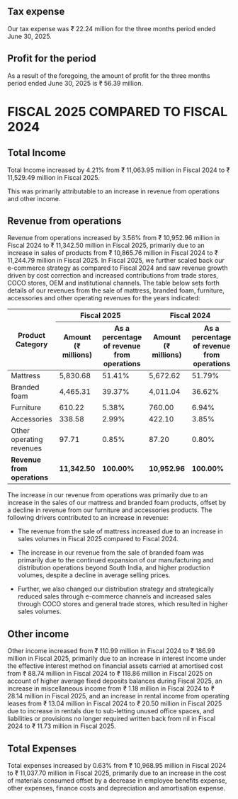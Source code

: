 ## Tax expense

Our tax expense was ₹ 22.24 million for the three months period ended June 30, 2025.

## Profit for the period

As a result of the foregoing, the amount of profit for the three months period ended June 30, 2025 is ₹ 56.39 million.

# FISCAL 2025 COMPARED TO FISCAL 2024

## Total Income

Total Income increased by 4.21% from ₹ 11,063.95 million in Fiscal 2024 to ₹ 11,529.49 million in Fiscal 2025.

This was primarily attributable to an increase in revenue from operations and other income.

## Revenue from operations

Revenue from operations increased by 3.56% from ₹ 10,952.96 million in Fiscal 2024 to ₹ 11,342.50 million in Fiscal 2025, primarily due to an increase in sales of products from ₹ 10,865.76 million in Fiscal 2024 to ₹ 11,244.79 million in Fiscal 2025. In Fiscal 2025, we further scaled back our e-commerce strategy as compared to Fiscal 2024 and saw revenue growth driven by cost correction and increased contributions from trade stores, COCO stores, OEM and institutional channels. The table below sets forth details of our revenues from the sale of mattress, branded foam, furniture, accessories and other operating revenues for the years indicated:

<table><thead><tr><th rowspan="2">Product Category</th><th colspan="2">Fiscal 2025</th><th colspan="2">Fiscal 2024</th></tr><tr><th>Amount (₹ millions)</th><th>As a percentage of revenue from operations</th><th>Amount (₹ millions)</th><th>As a percentage of revenue from operations</th></tr></thead><tbody><tr><td>Mattress</td><td>5,830.68</td><td>51.41%</td><td>5,672.62</td><td>51.79%</td></tr><tr><td>Branded foam</td><td>4,465.31</td><td>39.37%</td><td>4,011.04</td><td>36.62%</td></tr><tr><td>Furniture</td><td>610.22</td><td>5.38%</td><td>760.00</td><td>6.94%</td></tr><tr><td>Accessories</td><td>338.58</td><td>2.99%</td><td>422.10</td><td>3.85%</td></tr><tr><td>Other operating revenues</td><td>97.71</td><td>0.85%</td><td>87.20</td><td>0.80%</td></tr><tr><td><strong>Revenue from operations</strong></td><td><strong>11,342.50</strong></td><td><strong>100.00%</strong></td><td><strong>10,952.96</strong></td><td><strong>100.00%</strong></td></tr></tbody></table>

The increase in our revenue from operations was primarily due to an increase in the sales of our mattress and branded foam products, offset by a decline in revenue from our furniture and accessories products. The following drivers contributed to an increase in revenue:

* The revenue from the sale of mattress increased due to an increase in sales volumes in Fiscal 2025 compared to Fiscal 2024.

* The increase in our revenue from the sale of branded foam was primarily due to the continued expansion of our manufacturing and distribution operations beyond South India, and higher production volumes, despite a decline in average selling prices.

* Further, we also changed our distribution strategy and strategically reduced sales through e-commerce channels and increased sales through COCO stores and general trade stores, which resulted in higher sales volumes.

## Other income

Other income increased from ₹ 110.99 million in Fiscal 2024 to ₹ 186.99 million in Fiscal 2025, primarily due to an increase in interest income under the effective interest method on financial assets carried at amortised cost from ₹ 88.74 million in Fiscal 2024 to ₹ 118.86 million in Fiscal 2025 on account of higher average fixed deposits balances during Fiscal 2025, an increase in miscellaneous income from ₹ 1.18 million in Fiscal 2024 to ₹ 28.14 million in Fiscal 2025, and an increase in rental income from operating leases from ₹ 13.04 million in Fiscal 2024 to ₹ 20.50 million in Fiscal 2025 due to increase in rentals due to sub-letting unused office spaces, and liabilities or provisions no longer required written back from nil in Fiscal 2024 to ₹ 11.73 million in Fiscal 2025.

## Total Expenses

Total expenses increased by 0.63% from ₹ 10,968.95 million in Fiscal 2024 to ₹ 11,037.70 million in Fiscal 2025, primarily due to an increase in the cost of materials consumed offset by a decrease in employee benefits expense, other expenses, finance costs and depreciation and amortisation expense.